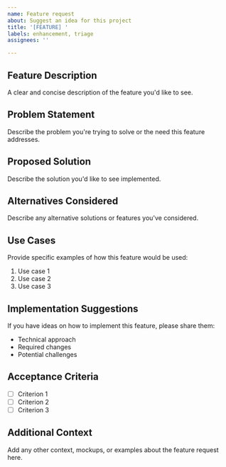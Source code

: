```yaml
---
name: Feature request
about: Suggest an idea for this project
title: '[FEATURE] '
labels: enhancement, triage
assignees: ''

---
```


## Feature Description
A clear and concise description of the feature you'd like to see.

## Problem Statement
Describe the problem you're trying to solve or the need this feature addresses.

## Proposed Solution
Describe the solution you'd like to see implemented.

## Alternatives Considered
Describe any alternative solutions or features you've considered.

## Use Cases
Provide specific examples of how this feature would be used:
1. Use case 1
2. Use case 2
3. Use case 3

## Implementation Suggestions
If you have ideas on how to implement this feature, please share them:
- Technical approach
- Required changes
- Potential challenges

## Acceptance Criteria
- [ ] Criterion 1
- [ ] Criterion 2
- [ ] Criterion 3

## Additional Context
Add any other context, mockups, or examples about the feature request here.